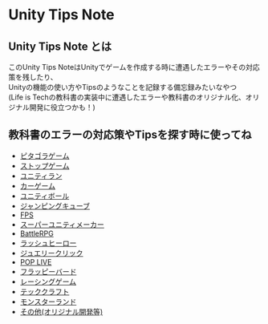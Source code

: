 # Unity Tips Note

## Unity Tips Note とは
このUnity Tips NoteはUnityでゲームを作成する時に遭遇したエラーやその対応策を残したり、<br>
Unityの機能の使い方やTipsのようなことを記録する備忘録みたいなやつ<br>
(Life is Techの教科書の実装中に遭遇したエラーや教科書のオリジナル化、オリジナル開発に役立つかも！)<br>


## 教科書のエラーの対応策やTipsを探す時に使ってね
* [ピタゴラゲーム](./PitagoraGame/README.md)
* [ストップゲーム](./StopGame/README.md)
* [ユニティラン](./UnityRun/README.md)
* [カーゲーム](./CarGame/README.md)
* [ユニティボール](./UnityBall/README.md)
* [ジャンピングキューブ](./JumpingCube/README.md)
* [FPS](/FPS/README.md)
* [スーパーユニティメーカー](./UnityMaker/README.md)
* [BattleRPG](./BattleRPG/README.md)
* [ラッシュヒーロー](./RashHero/README.md)
* [ジュエリークリック](./JewelryClick/README.md)
* [POP LIVE](./POPLIVE/README.md)
* [フラッピーバード](./FlappyBird/README.md)
* [レーシングゲーム](./RacingGame/README.md)
* [テッククラフト](./TechCraft/README.md)
* [モンスターランド](./MonsterLand/README.md)
* [その他(オリジナル開発等)](./OriginalGame/README.md)
